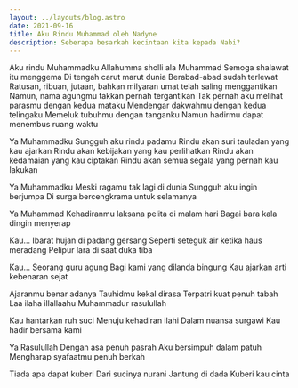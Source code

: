 ```yaml
---
layout: ../layouts/blog.astro
date: 2021-09-16
title: Aku Rindu Muhammad oleh Nadyne
description: Seberapa besarkah kecintaan kita kepada Nabi?
---
```


Aku rindu Muhammadku
Allahumma sholli ala Muhammad
Semoga shalawat itu menggema
Di tengah carut marut dunia
Berabad-abad sudah terlewat
Ratusan, ribuan, jutaan, bahkan milyaran umat telah saling menggantikan
Namun, nama agungmu takkan pernah tergantikan
Tak pernah aku melihat parasmu dengan kedua mataku
Mendengar dakwahmu dengan kedua telingaku
Memeluk tubuhmu dengan tanganku
Namun hadirmu dapat menembus ruang waktu

Ya Muhammadku
Sungguh aku rindu padamu
Rindu akan suri tauladan yang kau ajarkan
Rindu akan kebijakan yang kau perlihatkan
Rindu akan kedamaian yang kau ciptakan
Rindu akan semua segala yang pernah kau lakukan

Ya Muhammadku
Meski ragamu tak lagi di dunia
Sungguh aku ingin berjumpa
Di surga bercengkrama untuk selamanya

Ya Muhammad
Kehadiranmu laksana pelita di malam hari
Bagai bara kala dingin menyerap

Kau...
Ibarat hujan di padang gersang
Seperti seteguk air ketika haus meradang
Pelipur lara di saat duka tiba

Kau...
Seorang guru agung 
Bagi kami yang dilanda bingung
Kau ajarkan arti kebenaran sejat

Ajaranmu benar adanya
Tauhidmu kekal dirasa
Terpatri kuat penuh tabah
Laa ilaha illallaahu Muhammadur rasulullah

Kau hantarkan ruh suci
Menuju kehadiran ilahi 
Dalam nuansa surgawi
Kau hadir bersama kami

Ya Rasulullah
Dengan asa penuh pasrah
Aku bersimpuh dalam patuh
Mengharap syafaatmu penuh berkah

Tiada apa dapat kuberi
Dari sucinya nurani
Jantung di dada
Kuberi kau cinta